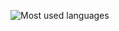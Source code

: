 ![Most used languages](https://github-readme-stats.vercel.app/api/top-langs/?username=RichardoKang&layout=compact&size_weight=0.5&count_weight=0.5&langs_count=8)
